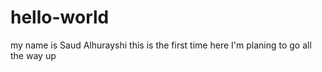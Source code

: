 # hello-world
my name is Saud Alhurayshi
this is the first time here
I'm planing to go all the way up
